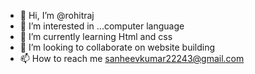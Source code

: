 - 👋 Hi, I’m @rohitraj
- 👀 I’m interested in ...computer language
- 🌱 I’m currently learning Html and css
- 💞️ I’m looking to collaborate on website building
- 📫 How to reach me sanheevkumar22243@gmail.com

<!---
rohitrajdec2002/rohitrajdec2002 is a ✨ special ✨ repository because its `README.md` (this file) appears on your GitHub profile.
You can click the Preview link to take a look at your changes.
--->
